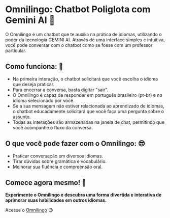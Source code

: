# Omnilingo: Chatbot Poliglota com Gemini AI :speech_balloon:

O Omnilingo é um chatbot que te auxilia na prática de idiomas, utilizando o poder da tecnologia GEMINI AI. 
Através de uma interface simples e intuitiva, você pode conversar com o chatbot como se fosse com um professor particular.

## Como funciona: :thinking:

- Na primeira interação, o chatbot solicitará que você escolha o idioma que deseja praticar.
- Para encerrar a conversa, basta digitar "sair".
- O Omnilingo é capaz de responder em português brasileiro (pt-br) e no idioma selecionado por você.
- Se a sua mensagem não estiver relacionada ao aprendizado de idiomas, o chatbot educadamente solicitará que você faça uma pergunta sobre o assunto.
- Todas as interações são armazenadas na janela de chat, permitindo que você acompanhe o fluxo da conversa.

## O que você pode fazer com o Omnilingo: :sunglasses:

- Praticar conversação em diversos idiomas.
- Tirar dúvidas sobre gramática e vocabulário.
- Melhorar sua fluência e compreensão oral.

## Comece agora mesmo! :rocket:

**Experimente o Omnilingo e descubra uma forma divertida e interativa de aprimorar suas habilidades em outros idiomas.**

Acesse o [Omnilingo](https://omnilingo.streamlit.app/) :wink:
